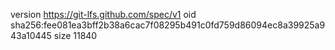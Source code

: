 version https://git-lfs.github.com/spec/v1
oid sha256:fee081ea3bff2b38a6cac7f08295b491c0fd759d86094ec8a39925a943a10445
size 11840
